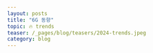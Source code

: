 ```yaml
---
layout: posts
title: "6G 동향"
topic: 🔥 trends
teaser: /_pages/blog/teasers/2024-trends.jpeg
category: blog
---
```


<!-- 5G 서비스는 과도기라는 말을 들을 정도로 어려움을 겪었다. 통신사들 자체의 서비스적인 측면을 떠나서 한국의 경우 이미 4G에 대한 만족도가 높은 상황에서 5G에 큰 메리트를 느끼기 어려웠다 라고 볼 수 있을 것 같다. 4G가 상용화 되면서 OTT나 Youtube 같은 서비스들이 사용자들에게 새로운 경험을 선사했는데, 5G는 아직까지도 대다수의 사람들에게 신선함을 주는 대표적인 서비스가 없다. 2023년 말부터 6G 표준화에 대한 논의도 본격적으로 진행되고 있고 2030년까지 6G 표준화 완료 및 상용화를 목표하고 있지만 사람들의 기대나 관심은 4G에 비해, 5G에 비해서도 한참 못 미칠 듯 싶다.

그렇기 때문에 6G를 성공시키는 것은 통신의 미래적 측면에서도 매우 중요하다고 볼 수 있다. 그러나 아직까지 6G의 분명한 Use Case나 핵심 서비스가 제시되지 않은 상황이다. ChatGPT의 등장과 함께 AI가 산업계 전반에 걸쳐 정말로 핫한 키워드가 되었고 통신 분야에서도 당연스럽게 AI를 어떻게 녹여낼지 많은 연구가 이루어지고 있지만, AI가 통신 서비스 이용자들에게 확실한 어떤 메리트를 제공할 수 있게 하는 연구들은 아직 부족하다는 느낌이다.


NAVER의 1784 사옥에는 brainless 로봇 즉 컴퓨팅 하드웨어가 없는 로봇이 돌아다니고 있는데, 6G 얘기에 웬 brainless 로봇 얘기냐 할 수도 있지만 이 brainless 로봇은 더 확장되어 6G의 핵심 서비스가 될 수도 있다. NAVER에서 선보인 brainless 로봇의 뇌는 클라우드 서버에 있고, 로봇 자체는 몸만 있는 깡통으로 데이터 전송은 1784 사옥의 5G 특화망으로 이루어진다.

<iframe class="vid__medium" src="https://www.youtube.com/embed/Ly5tXchco3I?si=E0zcAs6olc59wJeM" title="YouTube video player" frameborder="0" allow="accelerometer; autoplay; clipboard-write; encrypted-media; gyroscope; picture-in-picture; web-share" allowfullscreen></iframe>

같은 맥락으로 휴대폰을 생각해보면 휴대폰에는 디스플레이만 있고 하드웨어적 기능들을 클라우드에서 실행할 수 있다고 한다면 대단한 혁신이 될 것이다. 물론 보안적으로 문제가 되지 않아야 겠지만.

애플이 2월 2일에 출시한 신제품 비전 프로는 400만원이 넘는 가격임에도 사전예약 10일만에 20만대가 팔릴만큼<sup><a href='#Reference'>[1]</a></sup> 화제가 되었는데, 출시 후에 반응은 엇갈린다. 리셀 가격이 2~3배로 거래된다는 소식과 환불 고객이 늘고 있다는 뉴스가 동시에 나오고 있다<sup><a href='#Reference'>[2]</a></sup>. 환불이 늘고있는 것은 아무래도 기기 자체가 무거워 머리나 얼굴에 영향이 가게 되고, 눈에도 상당한 영향을 미치기 때문이다<sup><a href='#Reference'>[3]</a></sup>. 비전프로와 비슷한 성능이지만 안경의 형태로 나온다면 좋겠다는 반응이 많다. 6G의 brainless(?) 서비스를 바탕으로 하면 말그대로 가볍고 작은 안경 비전프로가 출시될 수 있지 않을까 하는 생각이 든다.

---

# <a name="Reference"></a>Reference

1. 김용원, "애플 '비전프로' 10일 만에 20만 대 팔렸다, 고가에도 사전예약 수요 강력", Business Post, 2024-01-30, [https://www.businesspost.co.kr/BP?command=article_view&num=340937](https://www.businesspost.co.kr/BP?command=article_view&num=340937){:target="_blank"}.
2. 임지선, "‘극과 극’ 애플 비전프로 사용후기…세상 보는 방식의 변화 혹은 통제", 한겨레, 2024-02-19, [https://www.hani.co.kr/arti/economy/economy_general/1128835.html](https://www.hani.co.kr/arti/economy/economy_general/1128835.html?utm_source=copy&utm_medium=copy&utm_campaign=btn_share&utm_content=20240313){:target="_blank"}.
3. 이정현, "애플 비전프로 반품 쇄도…가장 큰 이유는", ZDNET Korea, 2024-02-15, [https://zdnet.co.kr/view/?no=20240215132153](https://zdnet.co.kr/view/?no=20240215132153){:target="_blank"}.
{:.post__reference} -->